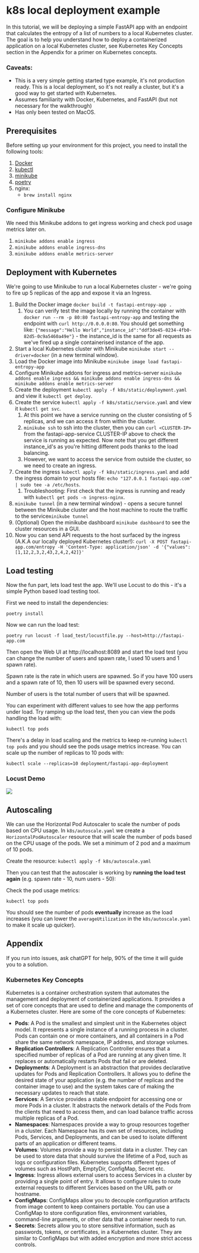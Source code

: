 # k8s local deployment example

In this tutorial, we will be deploying a simple FastAPI app with an endpoint that calculates the entropy of a list of numbers to a local Kubernetes cluster. The goal is to help you understand how to deploy a containerized application on a local Kubernetes cluster, see Kubernetes Key Concepts section in the Appendix for a primer on Kubernetes concepts.

### Caveats:
- This is a very simple getting started type example, it's not production ready. This is a local deployment, so it's not really a cluster, but it's a good way to get started with Kubernetes.
- Assumes familiarity with Docker, Kubernetes, and FastAPI (but not necessary for the walkthrough)
- Has only been tested on MacOS.

## Prerequisites

Before setting up your environment for this project, you need to install the following tools:

1. [Docker](https://www.docker.com/products/docker-desktop)
2. [kubectl](https://kubernetes.io/docs/tasks/tools/install-kubectl/)
3. [minikube](https://kubernetes.io/docs/tasks/tools/install-minikube/)
4. [poetry](https://python-poetry.org/docs/#installation)
5. nginx:
   - `brew install nginx`

### Configure Minikube

We need this Minikube addons to get ingress working and check pod usage metrics later on.

1. `minikube addons enable ingress`
2. `minikube addons enable ingress-dns`
3. `minikube addons enable metrics-server`

## Deployment with Kubernetes

We're going to use Minikube to run a local Kubernetes cluster - we're going to fire up 5 replicas of the app and expose it via an Ingress.

1. Build the Docker image `docker build -t fastapi-entropy-app .`
   1. You can verify test the image locally by running the container with `docker run --rm -p 80:80 fastapi-entropy-app` and testing the endpoint with `curl http://0.0.0.0:80`. You should get something like: `{"message":"Hello World","instance_id":"ddf3de45-0234-4fb0-82d5-0c9a5460a49e"}` - the instance_id is the same for all requests as we've fired up a single containerised instance of the app.
2. Start a local Kubernetes cluster with Minikube `minikube start --driver=docker` (in a new terminal window).
3. Load the Docker image into Minikube `minikube image load fastapi-entropy-app`
4. Configure Minikube addons for ingress and metrics-server `minikube addons enable ingress && minikube addons enable ingress-dns && minikube addons enable metrics-server`
5. Create the deployment `kubectl apply -f k8s/static/deployment.yaml` and view it `kubectl get deploy`.
6. Create the service `kubectl apply -f k8s/static/service.yaml` and view it `kubectl get svc`.
   1. At this point we have a service running on the cluster consisting of 5 replicas, and we can access it from within the cluster.
   2. `minikube ssh` to ssh into the cluster, then you can `curl <CLUSTER-IP>` from the fastapi-app-service CLUSTER-IP above to check the service is running as expected. Now note that you get different instance_id's as you're hitting different pods thanks to the load balancing.
   3. However, we want to access the service from outside the cluster, so we need to create an ingress.
7. Create the ingress `kubectl apply -f k8s/static/ingress.yaml` and add the ingress domain to your hosts file: `echo "127.0.0.1 fastapi-app.com" | sudo tee -a /etc/hosts`.
   1. Troubleshooting: First check that the ingress is running and ready with `kubectl get pods -n ingress-nginx`.
8. `minikube tunnel` (in a new terminal window) - opens a secure tunnel between the Minikube cluster and the host machine to route the traffic to the service`minikube tunnel`
9.  (Optional) Open the minikube dashboard `minikube dashboard` to see the cluster resources in a GUI.
10. Now you can send API requests to the host surfaced by the ingress (A.K.A our locally deployed Kubernetes cluster!): `curl -X POST fastapi-app.com/entropy -H 'Content-Type: application/json' -d '{"values":[1,12,2,3,2,43,2,4,2,42]}'`

## Load testing

Now the fun part, lets load test the app. We'll use Locust to do this - it's a simple Python based load testing tool.

First we need to install the dependencies:

`poetry install`

Now we can run the load test:

`poetry run locust -f load_test/locustfile.py --host=http://fastapi-app.com`

Then open the Web UI at http://localhost:8089 and start the load test (you can change the number of users and spawn rate, 
I used 10 users and 1 spawn rate).

Spawn rate is the rate in which users are spawned. So if you have 100 users and a spawn rate of 10, then 10 users will be spawned every second.

Number of users is the total number of users that will be spawned.

You can experiment with different values to see how the app performs under load. Try ramping up the load test, then you can
view the pods handling the load with:

`kubectl top pods`

There's a delay in load scaling and the metrics to keep re-running `kubectl top pods` and you should see the pods usage metrics increase. You can scale up the number of replicas to 10 pods with:

`kubectl scale --replicas=10 deployment/fastapi-app-deployment`

### Locust Demo

![](https://github.com/tomukmatthews/k8s-deployment-example/blob/main/gifs/locust_demo.gif)

## Autoscaling

We can use the Horizontal Pod Autoscaler to scale the number of pods based on CPU usage. In `k8s/autoscale.yaml` we create
a `HorizontalPodAutoscaler` resource that will scale the number of pods based on the CPU usage of the pods. We set a minimum of 2 pod and a maximum of 10 pods.

Create the resource:  `kubectl apply -f k8s/autoscale.yaml`

Then you can test that the autoscaler is working by **running the load test again** (e.g. spawn rate - 10, num users - 50):

Check the pod usage metrics:

`kubectl top pods`

You should see the number of pods **eventually** increase as the load increases (you can lower the `averageUtilization` in the `k8s/autoscale.yaml` to make it scale up quicker).

## Appendix

If you run into issues, ask chatGPT for help, 90% of the time it will guide you to a solution.

### Kubernetes Key Concepts

Kubernetes is a container orchestration system that automates the management and deployment of containerized applications. It provides a set of core concepts that are used to define and manage the components of a Kubernetes cluster. Here are some of the core concepts of Kubernetes:

- **Pods**: A Pod is the smallest and simplest unit in the Kubernetes object model. It represents a single instance of a running process in a cluster. Pods can contain one or more containers, and all containers in a Pod share the same network namespace, IP address, and storage volumes.
- **Replication Controllers**: A Replication Controller ensures that a specified number of replicas of a Pod are running at any given time. It replaces or automatically restarts Pods that fail or are deleted.
- **Deployments**: A Deployment is an abstraction that provides declarative updates for Pods and Replication Controllers. It allows you to define the desired state of your application (e.g. the number of replicas and the container image to use) and the system takes care of making the necessary updates to reach that state.
- **Services**: A Service provides a stable endpoint for accessing one or more Pods in a cluster. It abstracts the network details of the Pods from the clients that need to access them, and can load balance traffic across multiple replicas of a Pod.
- **Namespaces**: Namespaces provide a way to group resources together in a cluster. Each Namespace has its own set of resources, including Pods, Services, and Deployments, and can be used to isolate different parts of an application or different teams.
- **Volumes**: Volumes provide a way to persist data in a cluster. They can be used to store data that should survive the lifetime of a Pod, such as logs or configuration files. Kubernetes supports different types of volumes such as HostPath, EmptyDir, ConfigMap, Secret etc.
- **Ingress**: Ingress allows external users to access Services in a cluster by providing a single point of entry. It allows to configure rules to route external requests to different Services based on the URL path or hostname.
- **ConfigMaps**: ConfigMaps allow you to decouple configuration artifacts from image content to keep containers portable. You can use a ConfigMap to store configuration files, environment variables, command-line arguments, or other data that a container needs to run.
- **Secrets**: Secrets allow you to store sensitive information, such as passwords, tokens, or certificates, in a Kubernetes cluster. They are similar to ConfigMaps but with added encryption and more strict access controls.
